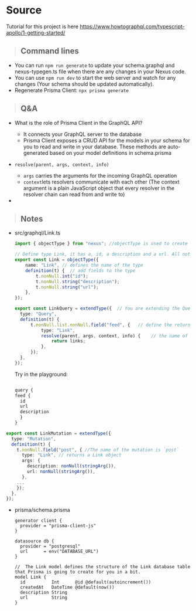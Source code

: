 # Source

Tutorial for this project is here
<https://www.howtographql.com/typescript-apollo/1-getting-started/>

> ## Command lines

- You can run `npm run generate` to update your schema.graphql and nexus-typegen.ts file when there are any changes in your Nexus code.
- You can use `npm run dev` to start the web server and watch for any changes (Your schema should be updated automatically).
- Regenerate Prisma Client: `npx prisma generate`

> ## Q&A

- What is the role of Prisma Client in the GraphQL API?

  - It connects your GraphQL server to the database
  - Prisma Client exposes a CRUD API for the models in your schema for you to read and write in your database. These methods are auto-generated based on your model definitions in schema.prisma

- `resolve(parent, args, context, info)`
  - `args` carries the arguments for the incoming GraphQL operation
  - `context`lets resolvers communicate with each other (The context argument is a plain JavaScript object that every resolver in the resolver chain can read from and write to)

-

> ## Notes

- src/graphql/Link.ts

  ```ts
  import { objectType } from "nexus"; //objectType is used to create a new type in your GraphQL schema

  // Define type Link, it has a, id, a description and a url. All not nullable.
  export const Link = objectType({
      name: "Link", // defines the name of the type
      definition(t) {  // add fields to the type
          t.nonNull.int("id"); 
          t.nonNull.string("description");
          t.nonNull.string("url");
      },
  });

  export const LinkQuery = extendType({  // You are extending the Query root type and adding a new root field to it called feed
    type: "Query",
    definition(t) {
        t.nonNull.list.nonNull.field("feed", {   // define the return type of the feed query
            type: "Link",
            resolve(parent, args, context, info) {    // the name of the resolver function of the feed query
                return links;
            },
        });
    },
  });

  ```

  Try in the playground:

  ```ts

  query {
  feed {
    id
    url
    description
    }
  }
  ```

```ts
export const LinkMutation = extendType({
  type: "Mutation",
  definition(t) {
    t.nonNull.field("post", { //The name of the mutation is `post`
      type: "Link", // returns a Link object
      args: {
        description: nonNull(stringArg()),
        url: nonNull(stringArg()),
      },
    ...  
    });
  },
});

```

- prisma/schema.prisma

  ```prisma
  generator client {
    provider = "prisma-client-js"
  }

  datasource db {
    provider = "postgresql" 
    url      = env("DATABASE_URL")
  }

  //  The Link model defines the structure of the Link database table that Prisma is going to create for you in a bit. 
  model Link {
    id          Int      @id @default(autoincrement())  
    createdAt   DateTime @default(now())  
    description String
    url         String
  }
  ```

